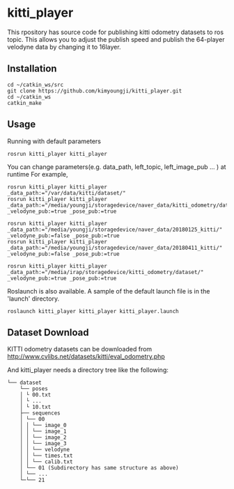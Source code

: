 # kitti_player

This rpository has source code for publishing kitti odometry datasets to ros topic. This allows you to adjust the publish speed and publish the 64-player velodyne data by changing it to 16layer.

## Installation

```
cd ~/catkin_ws/src
git clone https://github.com/kimyoungji/kitti_player.git
cd ~/catkin_ws
catkin_make
```

## Usage

Running with default parameters

```
rosrun kitti_player kitti_player
```

You can change parameters(e.g. data_path, left_topic, left_image_pub ... ) at runtime
For example, 

```
rosrun kitti_player kitti_player _data_path:="/var/data/kitti/dataset/"
rosrun kitti_player kitti_player _data_path:="/media/youngji/storagedevice/naver_data/kitti_odometry/dataset/" _velodyne_pub:=true _pose_pub:=true

rosrun kitti_player kitti_player _data_path:="/media/youngji/storagedevice/naver_data/20180125_kitti/" _velodyne_pub:=false _pose_pub:=true
rosrun kitti_player kitti_player _data_path:="/media/youngji/storagedevice/naver_data/20180411_kitti/" _velodyne_pub:=false _pose_pub:=true

rosrun kitti_player kitti_player _data_path:="/media/irap/storagedevice/kitti_odometry/dataset/" _velodyne_pub:=true _pose_pub:=true

```

Roslaunch is also available. A sample of the default launch file is in the 'launch' directory.

```
roslaunch kitti_player kitti_player kitti_player.launch
```

## Dataset Download

KITTI odometry datasets can be downloaded from http://www.cvlibs.net/datasets/kitti/eval_odometry.php

And kitti_player needs a directory tree like the following: 
```
└── dataset
    └── poses
    │ └ 00.txt
    │ └ ...
    │ └ 10.txt
    ├── sequences
    │ └── 00
    │ │ └── image_0
    │ │ └── image_1
    │ │ └── image_2
    │ │ └── image_3
    │ │ └── velodyne
    │ │ └── times.txt
    │ │ └── calib.txt
    │ └── 01 (Subdirectory has same structure as above)
    │ └── ...
    └─└── 21
```


